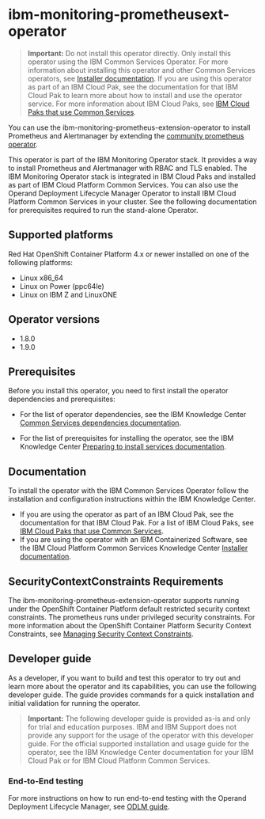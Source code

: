 # ibm-monitoring-prometheusext-operator

>**Important:** Do not install this operator directly. Only install this operator using the IBM Common Services Operator. For more information about installing this operator and other Common Services operators, see [Installer documentation](http://ibm.biz/cpcs_opinstall). If you are using this operator as part of an IBM Cloud Pak, see the documentation for that IBM Cloud Pak to learn more about how to install and use the operator service. For more information about IBM Cloud Paks, see [IBM Cloud Paks that use Common Services](http://ibm.biz/cpcs_cloudpaks).

You can use the ibm-monitoring-prometheus-extension-operator to install Prometheus and Alertmanager by extending the [community prometheus operator](https://github.com/coreos/prometheus-operator).

This operator is part of the IBM Monitoring Operator stack. It provides a way to install Prometheus and Alertmanager with RBAC and TLS enabled. The IBM Monitoring Operator stack is integrated in IBM Cloud Paks and installed as part of IBM Cloud Platform Common Services. You can also use the Operand Deployment Lifecycle Manager Operator to install IBM Cloud Platform Common Services in your cluster. See the following documentation for prerequisites required to run the stand-alone Operator.

## Supported platforms

Red Hat OpenShift Container Platform 4.x or newer installed on one of the following platforms:

- Linux x86_64
- Linux on Power (ppc64le)
- Linux on IBM Z and LinuxONE

## Operator versions

- 1.8.0
- 1.9.0

## Prerequisites

Before you install this operator, you need to first install the operator dependencies and prerequisites:

- For the list of operator dependencies, see the IBM Knowledge Center [Common Services dependencies documentation](http://ibm.biz/cpcs_opdependencies).

- For the list of prerequisites for installing the operator, see the IBM Knowledge Center [Preparing to install services documentation](http://ibm.biz/cpcs_opinstprereq).

## Documentation

To install the operator with the IBM Common Services Operator follow the installation and configuration instructions within the IBM Knowledge Center.

- If you are using the operator as part of an IBM Cloud Pak, see the documentation for that IBM Cloud Pak. For a list of IBM Cloud Paks, see [IBM Cloud Paks that use Common Services](http://ibm.biz/cpcs_cloudpaks).
- If you are using the operator with an IBM Containerized Software, see the IBM Cloud Platform Common Services Knowledge Center [Installer documentation](http://ibm.biz/cpcs_opinstall).

## SecurityContextConstraints Requirements

The ibm-monitoring-prometheus-extension-operator supports running under the OpenShift Container Platform default restricted security context constraints. The prometheus runs under privileged security constraints.
For more information about the OpenShift Container Platform Security Context Constraints, see [Managing Security Context Constraints](https://docs.openshift.com/container-platform/4.3/authentication/managing-security-context-constraints.html).

## Developer guide

As a developer, if you want to build and test this operator to try out and learn more about the operator and its capabilities, you can use the following developer guide. The guide provides commands for a quick installation and initial validation for running the operator.

> **Important:** The following developer guide is provided as-is and only for trial and education purposes. IBM and IBM Support does not provide any support for the usage of the operator with this developer guide. For the official supported installation and usage guide for the operator, see the IBM Knowledge Center documentation for your IBM Cloud Pak or for IBM Cloud Platform Common Services.

### End-to-End testing

For more instructions on how to run end-to-end testing with the Operand Deployment Lifecycle Manager, see [ODLM guide](https://github.com/IBM/operand-deployment-lifecycle-manager/blob/master/docs/install/common-service-integration.md#end-to-end-test).


